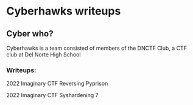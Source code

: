 # Cyberhawks writeups
## Cyber who?
Cyberhawks is a team consisted of members of the DNCTF Club, a CTF club at Del Norte High School

### Writeups:
2022 Imaginary CTF Reversing Pyprison

2022 Imaginary CTF Syshardening 7
